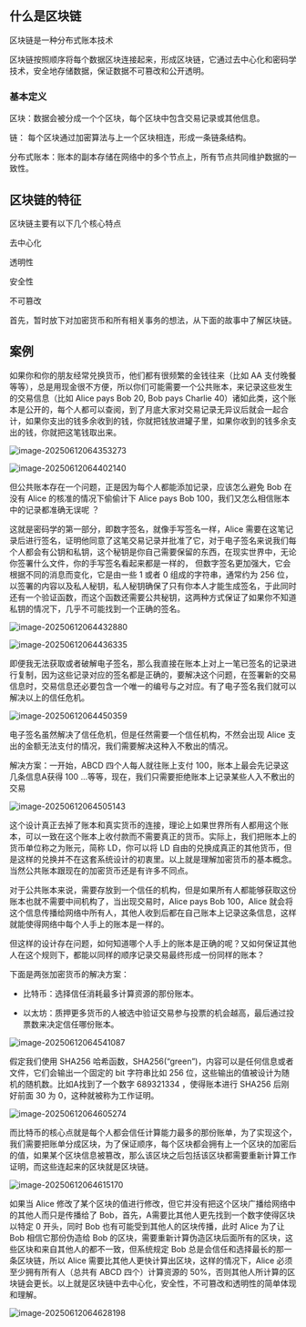 ## 什么是区块链

区块链是一种分布式账本技术

区块链按照顺序将每个数据区块连接起来，形成区块链，它通过去中心化和密码学技术，安全地存储数据，保证数据不可篡改和公开透明。

### 基本定义

区块：数据会被分成一个个区块，每个区块中包含交易记录或其他信息。

链： 每个区块通过加密算法与上一个区块相连，形成一条链条结构。

分布式账本：账本的副本存储在网络中的多个节点上，所有节点共同维护数据的一致性。

## 区块链的特征

区块链主要有以下几个核心特点

去中心化

透明性

安全性

不可篡改

首先，暂时放下对加密货币和所有相关事务的想法，从下面的故事中了解区块链。

## 案例

如果你和你的朋友经常兑换货币，他们都有很频繁的金钱往来（比如 AA 支付晚餐等等），总是用现金很不方便，所以你们可能需要一个公共账本，来记录这些发生的交易信息（比如 Alice pays Bob 20, Bob pays Charlie 40）诸如此类，这个账本是公开的，每个人都可以查阅，到了月底大家对交易记录无异议后就会一起合计，如果你支出的钱多余收到的钱，你就把钱放进罐子里，如果你收到的钱多余支出的钱，你就把这笔钱取出来。

![image-20250612064353273](../images/image-20250612064353273.png)

![image-20250612064402140](../images/image-20250612064402140.png)

但公共账本存在一个问题，正是因为每个人都能添加记录，应该怎么避免 Bob 在没有 Alice 的核准的情况下偷偷计下 Alice pays Bob 100，我们又怎么相信账本中的记录都准确无误呢 ？

这就是密码学的第一部分，即数字签名，就像手写签名一样，Alice 需要在这笔记录后进行签名，证明他同意了这笔交易记录并批准了它，对于电子签名来说我们每个人都会有公钥和私钥，这个秘钥是你自己需要保留的东西，在现实世界中，无论你签署什么文件，你的手写签名看起来都是一样的，  但数字签名更加强大，它会根据不同的消息而变化，它是由一些 1 或者 0 组成的字符串，通常约为 256 位，以签署的内容以及私人秘钥，私人秘钥确保了只有你本人才能生成签名，于此同时还有一个验证函数，而这个函数还需要公共秘钥，这两种方式保证了如果你不知道私钥的情况下，几乎不可能找到一个正确的签名。

![image-20250612064432880](../images/image-20250612064432880.png)

![image-20250612064436335](../images/image-20250612064436335.png)

即便我无法获取或者破解电子签名，那么我直接在账本上对上一笔已签名的记录进行复制，因为这些记录对应的签名都是正确的，要解决这个问题，在签署新的交易信息时，交易信息还必要包含一个唯一的编号与之对应。有了电子签名我们就可以解决以上的信任危机。

![image-20250612064450359](../images/image-20250612064450359.png)

电子签名虽然解决了信任危机，但是任然需要一个信任机构，不然会出现 Alice 支出的金额无法支付的情况，我们需要解决这种入不敷出的情况。

解决方案：一开始，ABCD 四个人每人就往账上支付 100，账本上最会先记录这几条信息A获得 100 ...等等，现在，我们只需要拒绝账本上记录某些人入不敷出的交易

![image-20250612064505143](../images/image-20250612064505143.png)

这个设计真正去掉了账本和真实货币的连接，理论上如果世界所有人都用这个账本，可以一致在这个账本上收付款而不需要真正的货币。实际上，我们把账本上的货币单位称之为账元，简称 LD，你可以将 LD 自由的兑换成真正的其他货币，但是这样的兑换并不在这套系统设计的初衷里。以上就是理解加密货币的基本概念。当然公共账本跟现在的加密货币还是有许多不同点。

对于公共账本来说，需要存放到一个信任的机构，但是如果所有人都能够获取这份账本也就不需要中间机构了，当出现交易时，Alice pays Bob 100，Alice 就会将这个信息传播给网络中所有人，其他人收到后都在自己账本上记录这条信息，这样就能使得网络中每个人手上的账本是一样的。

但这样的设计存在问题，如何知道哪个人手上的账本是正确的呢？又如何保证其他人在这个规则下，都能以同样的顺序记录交易最终形成一份同样的账本？

下面是两张加密货币的解决方案：

- 比特币：选择信任消耗最多计算资源的那份账本。

- 以太坊：质押更多货币的人被选中验证交易参与投票的机会越高，最后通过投票数来决定信任哪份账本。


![image-20250612064541087](../images/image-20250612064541087.png)

假定我们使用 SHA256 哈希函数，SHA256(“green”)，内容可以是任何信息或者文件，它们会输出一个固定的 bit 字符串比如 256 位，这些输出的值被设计为随机的随机数。比如A找到了一个数字 689321334 ，使得账本进行 SHA256 后刚好前面 30 为 0，这种就被称为工作证明。

![image-20250612064605274](../images/image-20250612064605274.png)

而比特币的核心点就是每个人都会信任计算能力最多的那份账单，为了实现这个，我们需要把账单分成区块，为了保证顺序，每个区块都会拥有上一个区块的加密后的值，如果某个区块信息被篡改，那么该区块之后包括该区块都需要重新计算工作证明，而这些连起来的区块就是区块链。

![image-20250612064615170](../images/image-20250612064615170.png)

如果当 Alice 修改了某个区块的值进行修改，但它并没有把这个区块广播给网络中的其他人而只是传播给了 Bob，首先，A需要比其他人更先找到一个数字使得区块以特定 0 开头，同时 Bob 也有可能受到其他人的区块传播，此时 Alice 为了让 Bob 相信它那份伪造给 Bob 的区块，需要重新计算伪造区块后面所有的区块，这些区块和来自其他人的都不一致，但系统规定 Bob 总是会信任和选择最长的那一条区块链，所以 Alice 需要比其他人更快计算出区块，这样的情况下，Alice 必须至少拥有所有人（总共有 ABCD 四个）计算资源的 50%，否则其他人所计算的区块链会更长。以上就是区块链中去中心化，安全性，不可篡改和透明性的简单体现和理解。

![image-20250612064628198](../images/image-20250612064628198.png)

